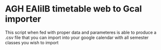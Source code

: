# AGH EAIiIB timetable web to Gcal importer

This script when fed with proper data and parameteres is able to produce a .csv file that you can import into your google calendar with all semester classes you wish to import
